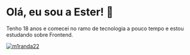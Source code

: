 
# Olá, eu sou a Ester! 👋

Tenho 18 anos e comecei no ramo de tecnologia a pouco tempo e estou estudando sobre Frontend.


[![m1randa22](https://github-readme-stats.vercel.app/api/top-langs/?username=m1randa22&hide=html&layout=compact&theme=radical)](https://github.com/anuraghazra/github-readme-stats)

<!--
**m1randa22/m1randa22** is a ✨ _special_ ✨ repository because its `README.md` (this file) appears on your GitHub profile.

Here are some ideas to get you started:

- 🔭 I’m currently working on ...
- 🌱 I’m currently learning ...
- 👯 I’m looking to collaborate on ...
- 🤔 I’m looking for help with ...
- 💬 Ask me about ...
- 📫 How to reach me: ...
- 😄 Pronouns: ...
- ⚡ Fun fact: ...
-->
